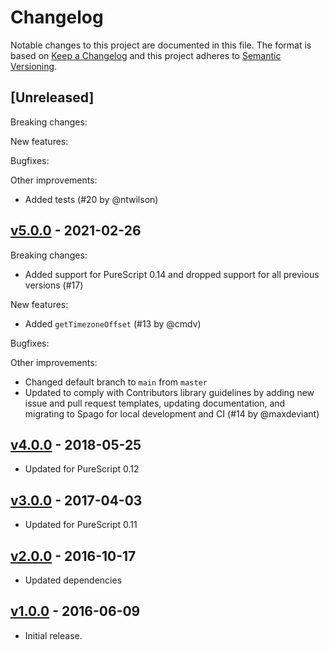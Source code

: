 # Changelog

Notable changes to this project are documented in this file. The format is based on [Keep a Changelog](https://keepachangelog.com/en/1.0.0/) and this project adheres to [Semantic Versioning](https://semver.org/spec/v2.0.0.html).

## [Unreleased]

Breaking changes:

New features:

Bugfixes:

Other improvements:
- Added tests (#20 by @ntwilson) 

## [v5.0.0](https://github.com/purescript-contrib/purescript-now/releases/tag/v5.0.0) - 2021-02-26

Breaking changes:
- Added support for PureScript 0.14 and dropped support for all previous versions (#17)

New features:
- Added `getTimezoneOffset` (#13 by @cmdv)

Bugfixes:

Other improvements:
- Changed default branch to `main` from `master`
- Updated to comply with Contributors library guidelines by adding new issue and pull request templates, updating documentation, and migrating to Spago for local development and CI (#14 by @maxdeviant)

## [v4.0.0](https://github.com/purescript-contrib/purescript-now/releases/tag/v4.0.0) - 2018-05-25

- Updated for PureScript 0.12

## [v3.0.0](https://github.com/purescript-contrib/purescript-now/releases/tag/v3.0.0) - 2017-04-03

- Updated for PureScript 0.11

## [v2.0.0](https://github.com/purescript-contrib/purescript-now/releases/tag/v2.0.0) - 2016-10-17

- Updated dependencies

## [v1.0.0](https://github.com/purescript-contrib/purescript-now/releases/tag/v1.0.0) - 2016-06-09

- Initial release.
